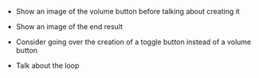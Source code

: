 - Show an image of the volume button before talking about creating it
- Show an image of the end result
- Consider going over the creation of a toggle button instead of a volume button

- Talk about the loop

